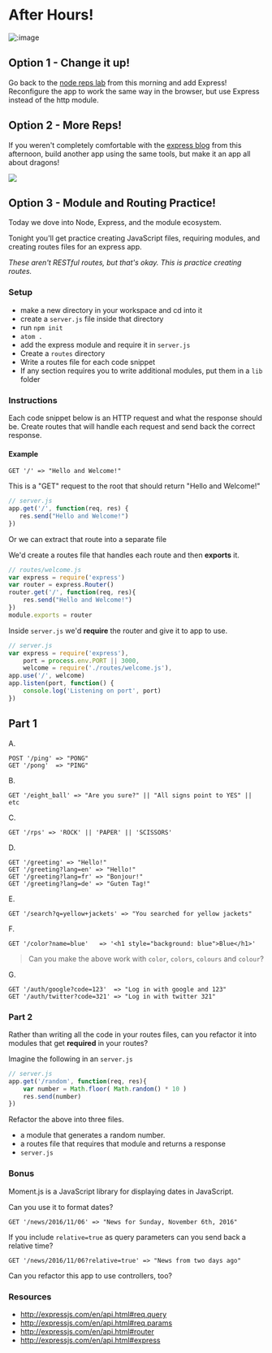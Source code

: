 # After Hours!

![:image](http://www.mixcrate.com/img/ugc/covers/1/0/10311513_l.jpg?v=219201637)

## Option 1 - Change it up!

Go back to the [node reps lab](../04_node_reps_lab) from this morning and add Express! Reconfigure the app to work the same way in the browser, but use Express instead of the http module.

## Option 2 - More Reps!

If you weren't completely comfortable with the [express blog](../05_intro_to_express/express-blog) from this afternoon, build another app using the same tools, but make it an app all about dragons!

![](https://media0.giphy.com/media/3o7TKrEzvLbsVAud8I/200.gif#1)

## Option 3 - Module and Routing Practice!

Today we dove into Node, Express, and the module ecosystem.

Tonight you'll get practice creating JavaScript files, requiring modules, and creating routes files for an express app.

*These aren't RESTful routes, but that's okay. This is practice creating routes.*

### Setup

- make a new directory in your workspace and cd into it
- create a `server.js` file inside that directory
- run `npm init`
- `atom .`
- add the express module and require it in `server.js`
- Create a `routes` directory
- Write a routes file for each code snippet
- If any section requires you to write additional modules, put them in a `lib` folder

### Instructions

Each code snippet below is an HTTP request and what the response should be.
Create routes that will handle each request and send back the correct response.

#### Example

```
GET '/' => "Hello and Welcome!"
```

This is a "GET" request to the root that should return "Hello and Welcome!"

```js
// server.js
app.get('/', function(req, res) {
   res.send("Hello and Welcome!") 
})
```

Or we can extract that route into a separate file

We'd create a routes file that handles each route and then __exports__ it.

```js
// routes/welcome.js
var express = require('express')
var router = express.Router()
router.get('/', function(req, res){
    res.send("Hello and Welcome!") 
})
module.exports = router
```

Inside `server.js` we'd __require__ the router and give it to app to use.

```js
// server.js
var express = require('express'),
    port = process.env.PORT || 3000,
    welcome = require('./routes/welcome.js'),
app.use('/', welcome)
app.listen(port, function() {
    console.log('Listening on port', port)
})
```

## Part 1

A. 

```
POST '/ping' => "PONG"
GET '/pong'  => "PING"
```

B.

```
GET '/eight_ball' => "Are you sure?" || "All signs point to YES" || etc
```

C.

```
GET '/rps' => 'ROCK' || 'PAPER' || 'SCISSORS'
```

D.

```
GET '/greeting' => "Hello!"
GET '/greeting?lang=en' => "Hello!"
GET '/greeting?lang=fr' => "Bonjour!"
GET '/greeting?lang=de' => "Guten Tag!"
```

E.

```
GET '/search?q=yellow+jackets' => "You searched for yellow jackets"
```

F.

```
GET '/color?name=blue'   => '<h1 style="background: blue">Blue</h1>'
```

> Can you make the above work with `color`, `colors`, `colours` and `colour`?

G.

```
GET '/auth/google?code=123'  => "Log in with google and 123"
GET '/auth/twitter?code=321' => "Log in with twitter 321"
```

### Part 2

Rather than writing all the code in your routes files, can you refactor
it into modules that get __required__ in your routes?

Imagine the following in an `server.js`

```js
// server.js
app.get('/random', function(req, res){
    var number = Math.floor( Math.random() * 10 )
    res.send(number)
})
```

Refactor the above into three files.

- a module that generates a random number.
- a routes file that requires that module and returns a response
- `server.js`

### Bonus

Moment.js is a JavaScript library for displaying dates in JavaScript.

Can you use it to format dates? 

```
GET '/news/2016/11/06' => "News for Sunday, November 6th, 2016"
```

If you include `relative=true` as query parameters can you send back
a relative time?

```
GET '/news/2016/11/06?relative=true' => "News from two days ago"
```

Can you refactor this app to use controllers, too?

### Resources

- http://expressjs.com/en/api.html#req.query
- http://expressjs.com/en/api.html#req.params
- http://expressjs.com/en/api.html#router
- http://expressjs.com/en/api.html#express